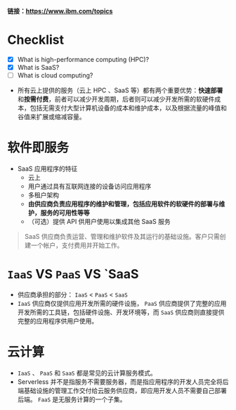 **链接：https://www.ibm.com/topics**

# Checklist

- [x] What is high-performance computing (HPC)?
- [x] What is SaaS?
- [ ] What is cloud computing?

* 所有云上提供的服务（云上 HPC 、SaaS 等）都有两个重要优势：**快速部署**和**按需付费**，前者可以减少开发周期，后者则可以减少开发所需的软硬件成本，包括无需支付大型计算机设备的成本和维护成本，以及根据流量的峰值和谷值来扩展或缩减容量。

# 软件即服务

* SaaS 应用程序的特征
	* 云上
	* 用户通过具有互联网连接的设备访问应用程序
	* 多租户架构
	* **由供应商负责应用程序的维护和管理，包括应用软件的软硬件的部署与维护，服务的可用性等等**
	* （可选）提供 API 供用户使用以集成其他 SaaS 服务
> SaaS 供应商负责运营、管理和维护软件及其运行的基础设施。客户只需创建一个帐户，支付费用并开始工作。

# `IaaS` VS `PaaS` VS `SaaS

* 供应商承担的部分： `IaaS` < `PaaS` < `SaaS`
* `IaaS` 供应商仅提供应用开发所需的硬件设施， `PaaS` 供应商提供了完整的应用开发所需的工具链，包括硬件设施、开发环境等，而 `SaaS` 供应商则直接提供完整的应用程序供用户使用。

# 云计算

* `IaaS` 、 `PaaS` 和 `SaaS` 都是常见的云计算服务模式。
* Serverless 并不是指服务不需要服务器，而是指应用程序的开发人员完全将后端基础设施的管理工作交付给云服务供应商，即应用开发人员不需要自己部署后端。 `FaaS` 是无服务计算的一个子集。